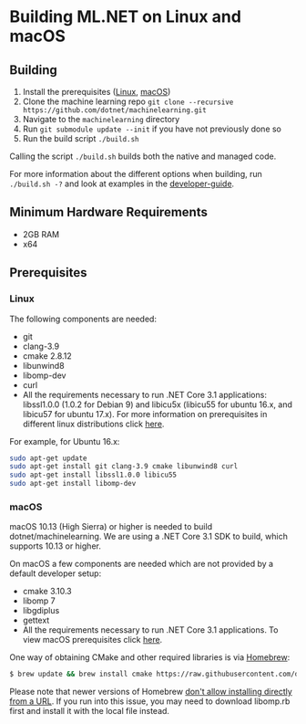 Building ML.NET on Linux and macOS
==========================================
## Building

1. Install the prerequisites ([Linux](#user-content-linux), [macOS](#user-content-macos))
2. Clone the machine learning repo `git clone --recursive https://github.com/dotnet/machinelearning.git`
3. Navigate to the `machinelearning` directory
4. Run `git submodule update --init` if you have not previously done so
4. Run the build script `./build.sh`

Calling the script `./build.sh` builds both the native and managed code.

For more information about the different options when building, run `./build.sh -?` and look at examples in the [developer-guide](../project-docs/developer-guide.md).

## Minimum Hardware Requirements
- 2GB RAM
- x64

## Prerequisites

### Linux

The following components are needed:

* git
* clang-3.9
* cmake 2.8.12
* libunwind8
* libomp-dev
* curl
* All the requirements necessary to run .NET Core 3.1 applications: libssl1.0.0 (1.0.2 for Debian 9) and libicu5x (libicu55 for ubuntu 16.x, and libicu57 for ubuntu 17.x). For more information on prerequisites in different linux distributions click [here](https://docs.microsoft.com/en-us/dotnet/core/linux-prerequisites?tabs=netcore30).

For example, for Ubuntu 16.x:

```sh
sudo apt-get update
sudo apt-get install git clang-3.9 cmake libunwind8 curl
sudo apt-get install libssl1.0.0 libicu55
sudo apt-get install libomp-dev
```

### macOS

macOS 10.13 (High Sierra) or higher is needed to build dotnet/machinelearning. We are using a .NET Core 3.1 SDK to build, which supports 10.13 or higher.

On macOS a few components are needed which are not provided by a default developer setup:
* cmake 3.10.3
* libomp 7
* libgdiplus
* gettext
* All the requirements necessary to run .NET Core 3.1 applications. To view macOS prerequisites click [here](https://docs.microsoft.com/en-us/dotnet/core/install/macos?tabs=netcore31#dependencies).

One way of obtaining CMake and other required libraries is via [Homebrew](https://brew.sh):
```sh
$ brew update && brew install cmake https://raw.githubusercontent.com/dotnet/machinelearning/main/build/libomp.rb mono-libgdiplus gettext && brew link gettext --force && brew link libomp --force
```

Please note that newer versions of Homebrew [don't allow installing directly from a URL](https://github.com/Homebrew/brew/issues/8791). If you run into this issue, you may need to download libomp.rb first and install it with the local file instead.
